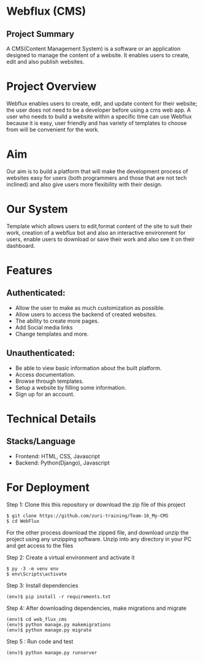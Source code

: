 # Webflux (CMS)
## Project Summary
A CMS(Content Management System) is a software or an application designed to manage the content of a website. It enables users to create, edit and also publish websites.

# Project Overview 
Webflux enables users to create, edit, and update content for their website; the user does not need to be a developer before using a cms web app. A user who needs to build a website within a specific time can use Webflux because it is easy, user friendly and has variety of templates to choose from will be convenient for the work.

# Aim
Our aim is to build a platform that will make the development process of websites easy for users (both programmers and those that are not tech inclined) and also give users more flexibility with their design.

# Our System
Template which allows users to edit,format content of the site to suit their work, creation of a webflux bot and also an interactive environment for users, enable users to download or save their work and also see it on their dashboard.

# Features
## Authenticated:
- Allow the user to make as much customization as possible.
- Allow users to access the backend of created websites.
- The ability to create more pages.
- Add Social media links
- Change templates and  more.
## Unauthenticated:
- Be able to view basic information about the built platform.
- Access documentation.
- Browse through templates.
- Setup a website by filling some information.
- Sign up for an account.

# Technical Details
## Stacks/Language
- Frontend: HTML, CSS, Javascript
- Backend:  Python(Django), Javascript

# For Deployment
Step 1:
Clone this this repository or download the zip file of this project
```
$ git clone https://github.com/zuri-training/Team-16_My-CMS
$ cd WebFlux
```
For the other process download the zipped file,
and download unzip the project using any unzipping software.
Unzip into any directory in your PC and get access to the files

Step 2:
Create a virtual environment and activate it
```
$ py -3 -m venv env
$ env\Scripts\activate
```
Step 3:
Install dependencies
```
(env)$ pip install -r requirements.txt
```
Step 4:
After downloading dependencies, make migrations and migrate 
```
(env)$ cd web_flux_cms
(env)$ python manage.py makemigrations
(env)$ python manage.py migrate
```
Step 5 :
Run code and test
```
(env)$ python manage.py runserver
```
